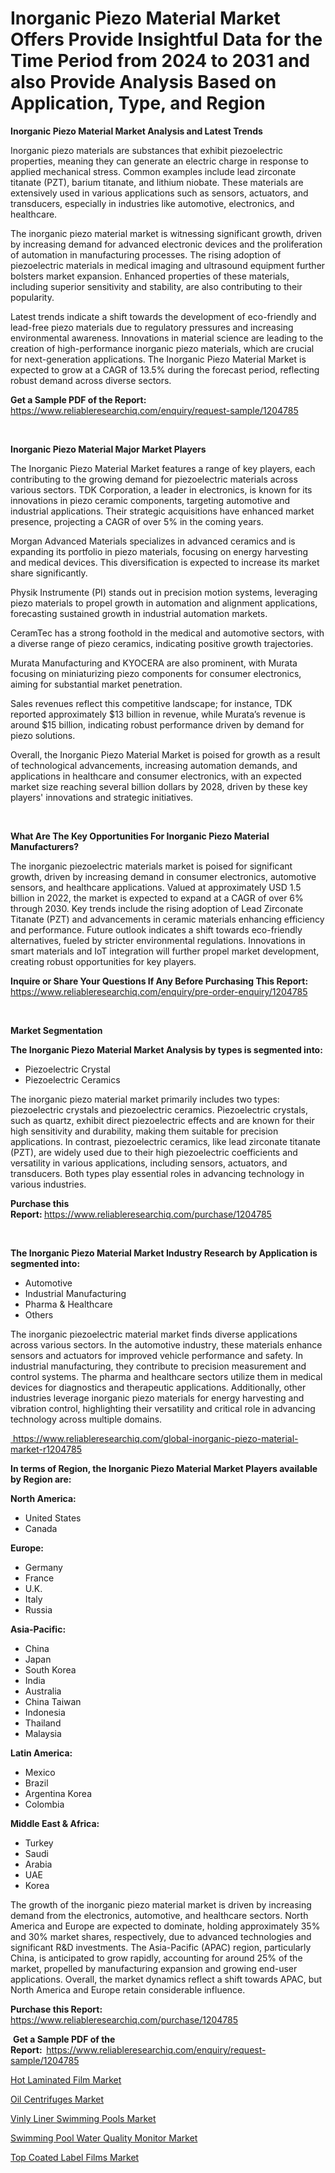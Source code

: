 <p><h1>Inorganic Piezo Material Market Offers Provide Insightful Data for the Time Period from 2024 to 2031 and also Provide Analysis Based on Application, Type, and Region</h1></p><p><strong>Inorganic Piezo Material Market Analysis and Latest Trends</strong></p>
<p><p>Inorganic piezo materials are substances that exhibit piezoelectric properties, meaning they can generate an electric charge in response to applied mechanical stress. Common examples include lead zirconate titanate (PZT), barium titanate, and lithium niobate. These materials are extensively used in various applications such as sensors, actuators, and transducers, especially in industries like automotive, electronics, and healthcare.</p><p>The inorganic piezo material market is witnessing significant growth, driven by increasing demand for advanced electronic devices and the proliferation of automation in manufacturing processes. The rising adoption of piezoelectric materials in medical imaging and ultrasound equipment further bolsters market expansion. Enhanced properties of these materials, including superior sensitivity and stability, are also contributing to their popularity.</p><p>Latest trends indicate a shift towards the development of eco-friendly and lead-free piezo materials due to regulatory pressures and increasing environmental awareness. Innovations in material science are leading to the creation of high-performance inorganic piezo materials, which are crucial for next-generation applications. The Inorganic Piezo Material Market is expected to grow at a CAGR of 13.5% during the forecast period, reflecting robust demand across diverse sectors.</p></p>
<p><strong>Get a Sample PDF of the Report:&nbsp;</strong> <a href="https://www.reliableresearchiq.com/enquiry/request-sample/1204785?utm_campaign=104&utm_medium=2&utm_source=Github&utm_content=ia&utm_term=16102024&utm_id=inorganic-piezo-material">https://www.reliableresearchiq.com/enquiry/request-sample/1204785</a></p>
<p>&nbsp;</p>
<p><strong>Inorganic Piezo Material Major Market Players</strong></p>
<p><p>The Inorganic Piezo Material Market features a range of key players, each contributing to the growing demand for piezoelectric materials across various sectors. TDK Corporation, a leader in electronics, is known for its innovations in piezo ceramic components, targeting automotive and industrial applications. Their strategic acquisitions have enhanced market presence, projecting a CAGR of over 5% in the coming years.</p><p>Morgan Advanced Materials specializes in advanced ceramics and is expanding its portfolio in piezo materials, focusing on energy harvesting and medical devices. This diversification is expected to increase its market share significantly.</p><p>Physik Instrumente (PI) stands out in precision motion systems, leveraging piezo materials to propel growth in automation and alignment applications, forecasting sustained growth in industrial automation markets.</p><p>CeramTec has a strong foothold in the medical and automotive sectors, with a diverse range of piezo ceramics, indicating positive growth trajectories.</p><p>Murata Manufacturing and KYOCERA are also prominent, with Murata focusing on miniaturizing piezo components for consumer electronics, aiming for substantial market penetration.</p><p>Sales revenues reflect this competitive landscape; for instance, TDK reported approximately $13 billion in revenue, while Murata’s revenue is around $15 billion, indicating robust performance driven by demand for piezo solutions.</p><p>Overall, the Inorganic Piezo Material Market is poised for growth as a result of technological advancements, increasing automation demands, and applications in healthcare and consumer electronics, with an expected market size reaching several billion dollars by 2028, driven by these key players' innovations and strategic initiatives.</p></p>
<p>&nbsp;</p>
<p><strong>What Are The Key Opportunities For Inorganic Piezo Material Manufacturers?</strong></p>
<p><p>The inorganic piezoelectric materials market is poised for significant growth, driven by increasing demand in consumer electronics, automotive sensors, and healthcare applications. Valued at approximately USD 1.5 billion in 2022, the market is expected to expand at a CAGR of over 6% through 2030. Key trends include the rising adoption of Lead Zirconate Titanate (PZT) and advancements in ceramic materials enhancing efficiency and performance. Future outlook indicates a shift towards eco-friendly alternatives, fueled by stricter environmental regulations. Innovations in smart materials and IoT integration will further propel market development, creating robust opportunities for key players.</p></p>
<p><strong>Inquire or Share Your Questions If Any Before Purchasing This Report:</strong> <a href="https://www.reliableresearchiq.com/enquiry/pre-order-enquiry/1204785?utm_campaign=104&utm_medium=2&utm_source=Github&utm_content=ia&utm_term=16102024&utm_id=inorganic-piezo-material">https://www.reliableresearchiq.com/enquiry/pre-order-enquiry/1204785</a></p>
<p>&nbsp;</p>
<p><strong>Market Segmentation</strong></p>
<p><strong>The Inorganic Piezo Material Market Analysis by types is segmented into:</strong></p>
<p><ul><li>Piezoelectric Crystal</li><li>Piezoelectric Ceramics</li></ul></p>
<p><p>The inorganic piezo material market primarily includes two types: piezoelectric crystals and piezoelectric ceramics. Piezoelectric crystals, such as quartz, exhibit direct piezoelectric effects and are known for their high sensitivity and durability, making them suitable for precision applications. In contrast, piezoelectric ceramics, like lead zirconate titanate (PZT), are widely used due to their high piezoelectric coefficients and versatility in various applications, including sensors, actuators, and transducers. Both types play essential roles in advancing technology in various industries.</p></p>
<p><strong>Purchase this Report:&nbsp;</strong><a href="https://www.reliableresearchiq.com/purchase/1204785?utm_campaign=104&utm_medium=2&utm_source=Github&utm_content=ia&utm_term=16102024&utm_id=inorganic-piezo-material">https://www.reliableresearchiq.com/purchase/1204785</a></p>
<p>&nbsp;</p>
<p><strong>The Inorganic Piezo Material Market Industry Research by Application is segmented into:</strong></p>
<p><ul><li>Automotive</li><li>Industrial Manufacturing</li><li>Pharma & Healthcare</li><li>Others</li></ul></p>
<p><p>The inorganic piezoelectric material market finds diverse applications across various sectors. In the automotive industry, these materials enhance sensors and actuators for improved vehicle performance and safety. In industrial manufacturing, they contribute to precision measurement and control systems. The pharma and healthcare sectors utilize them in medical devices for diagnostics and therapeutic applications. Additionally, other industries leverage inorganic piezo materials for energy harvesting and vibration control, highlighting their versatility and critical role in advancing technology across multiple domains.</p></p>
<p><a href="https://www.reliableresearchiq.com/global-inorganic-piezo-material-market-r1204785?utm_campaign=104&utm_medium=2&utm_source=Github&utm_content=ia&utm_term=16102024&utm_id=inorganic-piezo-material">&nbsp;https://www.reliableresearchiq.com/global-inorganic-piezo-material-market-r1204785</a></p>
<p><strong>In terms of Region, the Inorganic Piezo Material Market Players available by Region are:</strong></p>
<p>
    <p> <strong> North America: </strong>
        <ul>
            <li>United States</li>
            <li>Canada</li>
        </ul>
        </p> 
    <p> <strong> Europe: </strong>
        <ul>
            <li>Germany</li>
            <li>France</li>
            <li>U.K.</li>
            <li>Italy</li>
            <li>Russia</li>
        </ul>
        </p> 
    <p> <strong> Asia-Pacific: </strong>
        <ul>
            <li>China</li>
            <li>Japan</li>
            <li>South Korea</li>
            <li>India</li>
            <li>Australia</li>
            <li>China Taiwan</li>
            <li>Indonesia</li>
            <li>Thailand</li>
            <li>Malaysia</li>
        </ul>
        </p> 
    <p> <strong> Latin America: </strong>
        <ul>
            <li>Mexico</li>
            <li>Brazil</li>
            <li>Argentina Korea</li>
            <li>Colombia</li>
        </ul>
        </p> 
    <p> <strong> Middle East & Africa: </strong>
        <ul>
            <li>Turkey</li>
            <li>Saudi</li>
            <li>Arabia</li>
            <li>UAE</li>
            <li>Korea</li>
        </ul>
    </p>
    </p>
<p><p>The growth of the inorganic piezo material market is driven by increasing demand from the electronics, automotive, and healthcare sectors. North America and Europe are expected to dominate, holding approximately 35% and 30% market shares, respectively, due to advanced technologies and significant R&D investments. The Asia-Pacific (APAC) region, particularly China, is anticipated to grow rapidly, accounting for around 25% of the market, propelled by manufacturing expansion and growing end-user applications. Overall, the market dynamics reflect a shift towards APAC, but North America and Europe retain considerable influence.</p></p>
<p><strong>Purchase this Report: </strong><a href="https://www.reliableresearchiq.com/purchase/1204785?utm_campaign=104&utm_medium=2&utm_source=Github&utm_content=ia&utm_term=16102024&utm_id=inorganic-piezo-material">https://www.reliableresearchiq.com/purchase/1204785</a></p>
<p>&nbsp;<strong>Get a Sample PDF of the Report:&nbsp;&nbsp;</strong><a href="https://www.reliableresearchiq.com/enquiry/request-sample/1204785?utm_campaign=104&utm_medium=2&utm_source=Github&utm_content=ia&utm_term=16102024&utm_id=inorganic-piezo-material">https://www.reliableresearchiq.com/enquiry/request-sample/1204785</a></p>
<p><strong></strong></p>
<p><p><a href="https://www.linkedin.com/pulse/pioneering-growth-analyzing-global-hot-laminated-film-hobsc?trk=public_post_embed_feed-article-content&utm_campaign=104&utm_medium=2&utm_source=Github&utm_content=ia&utm_term=16102024&utm_id=inorganic-piezo-material">Hot Laminated Film Market</a></p><p><a href="https://issuu.com/reportprime-2/docs/oil-centrifuges-market-size-2030.pp_d5bc785bf2f573?utm_campaign=104&utm_medium=2&utm_source=Github&utm_content=ia&utm_term=16102024&utm_id=inorganic-piezo-material">Oil Centrifuges Market</a></p><p><a href="https://github.com/lourdestd6bs/Market-Research-Report-List-1/blob/main/vinly-liner-swimming-pools-market.md?utm_campaign=104&utm_medium=2&utm_source=Github&utm_content=ia&utm_term=16102024&utm_id=inorganic-piezo-material">Vinly Liner Swimming Pools Market</a></p><p><a href="https://github.com/tenoreduwagley4rt/Market-Research-Report-List-1/blob/main/swimming-pool-water-quality-monitor-market.md?utm_campaign=104&utm_medium=2&utm_source=Github&utm_content=ia&utm_term=16102024&utm_id=inorganic-piezo-material">Swimming Pool Water Quality Monitor Market</a></p><p><a href="https://www.linkedin.com/pulse/top-coated-label-films-momentum-charting-49-cagr-path-pfmxc?trk=public_post_embed_feed-article-content&utm_campaign=104&utm_medium=2&utm_source=Github&utm_content=ia&utm_term=16102024&utm_id=inorganic-piezo-material">Top Coated Label Films Market</a></p></p>